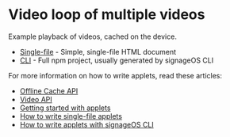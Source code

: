 # Video loop of multiple videos

Example playback of videos, cached on the device.

* [Single-file](singlefile-applet) - Simple, single-file HTML document
* [CLI](cli-applet) - Full npm project, usually generated by signageOS CLI

For more information on how to write applets, read these articles:

* [Offline Cache API](https://docs.signageos.io/api/js/content/latest/js-offline-cache-media-files)
* [Video API](https://docs.signageos.io/api/js/content/latest/js-video)
* [Getting started with applets](https://docs.signageos.io/knowledge-base/applet)
* [How to write single-file applets](https://docs.signageos.io/knowledge-base/applet-editor)
* [How to write applets with signageOS CLI](https://docs.signageos.io/knowledge-base/setup-developer-environment)

